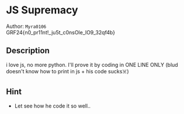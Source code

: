 # JS Supremacy

Author: `Myra0106`
<br>
GRF24{n0_pr11nt!_ju5t_c0nsOle_lO9_32qf4b}

## Description

i love js, no more python. I'll prove it by coding in ONE LINE ONLY
(blud doesn't know how to print in js + his code sucks☠️)

## Hint

- Let see how he code it so well..